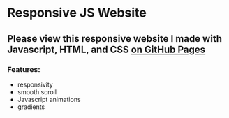 # Responsive JS Website

## Please view this responsive website I made with Javascript, HTML, and CSS [on GitHub Pages](https://valerienierenberg.github.io/responsive_js_website)

### Features:
- responsivity
- smooth scroll
- Javascript animations
- gradients


